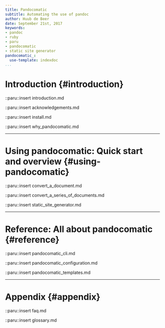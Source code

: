 ```yaml
---
title: Pandocomatic
subtitle: Automating the use of pandoc
author: Huub de Beer
date: September 21st, 2017
keywords:
- pandoc
- ruby
- paru
- pandocomatic
- static site generator
pandocomatic_:
  use-template: indexdoc
...
```


# Introduction {#introduction}

::paru::insert introduction.md

::paru::insert acknowledgements.md

::paru::insert install.md

::paru::insert why_pandocomatic.md

------------------------------------------

# Using pandocomatic: Quick start and overview {#using-pandocomatic}

::paru::insert convert_a_document.md

::paru::insert convert_a_series_of_documents.md

::paru::insert static_site_generator.md

------------------------------------------

# Reference: All about pandocomatic {#reference}


::paru::insert pandocomatic_cli.md

::paru::insert pandocomatic_configuration.md

::paru::insert pandocomatic_templates.md

------------------------------------------

# Appendix {#appendix}

::paru::insert faq.md

::paru::insert glossary.md
